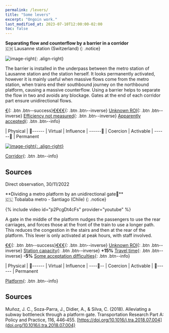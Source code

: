 ```yaml
---
permalink: /levers/
title: "Some levers"
excerpt: "Ongoin work."
last_modified_at: 2023-07-10T12:00:00-02:00
toc: false
---
```


**Separating flow and counterflow by a barrier in a corridor**<br>
🇨🇭 Lausanne station (Switzerland)
{: .notice}

![image-right](https://github.com/Mind-the-Cap/Mind-the-Cap.github.io/assets/19514464/c17cfa57-030e-40d2-bfe8-c74378df9298){: .align-right}

The barrier is installed in the underpass between the metro station of Lausanne station and the station herself.
It looks permanently activated, however it is mainly useful when massive flows come from the metro station, when trains end their southbound journey on the northbound platform, causing a massive counterflow.
Using a barrier helps to separate the flow in two and avoids any blockage. Gates at the end of each corridor part ensure unidirectional flows.

[€](#link){: .btn .btn--success}[€€€€](#link){: .btn .btn--inverse} 
[Unknown ROI](#link){: .btn .btn--inverse}
[Efficiency not measured](#link){: .btn .btn--inverse}
[Apparently accepted](#link){: .btn .btn--info}

| Physical | 🔵------ | Virtual
| Influence | ------🔵 | Coercion
| Activable | ------🔵 | Permanent

[![image-right](https://github.com/Mind-the-Cap/Mind-the-Cap.github.io/assets/19514464/2145eb11-b727-4340-9e3f-41bcb6dc5983){: .align-right}](https://www.openstreetmap.org/way/313989605#map=18/46.51742/6.62996)

[Corridor](#link){: .btn .btn--info}

## Sources
Direct observation, 30/11/2022

**Dividing a metro platform by an unidirectional gate**<br>
🇨🇱 Tobalaba metro - Santiago (Chile)
{: .notice}

{% include video id="p2PcgDt4cFs" provider="youtube" %}

A gate in the middle of the platform nudges the passengers to use the rear carriages, and forces those at the front of the train to use a longer path. This reduces the congestion in the stairs and then at the rear of the platform.
This lever is only activated at peak hours, with staff involved.

[€€](#link){: .btn .btn--success}[€€€](#link){: .btn .btn--inverse} 
[Unknown ROI](#link){: .btn .btn--inverse}
[Station capacity](#link){: .btn .btn--inverse} **+15%**
[Travel time](#link){: .btn .btn--inverse} **-5%**
[Some acceptation difficulties](#link){: .btn .btn--info}

| Physical | 🔵------ | Virtual
| Influence | ----🔵-- | Coercion
| Activable | 🔵------ | Permanent

[Platform](#link){: .btn .btn--info}

## Sources
Muñoz, J. C., Soza-Parra, J., Didier, A., & Silva, C. (2018). Alleviating a subway bottleneck through a platform gate. Transportation Research Part A: Policy and Practice, 116, 446‑455. [https://doi.org/10.1016/j.tra.2018.07.004](doi.org/10.1016/j.tra.2018.07.004)
